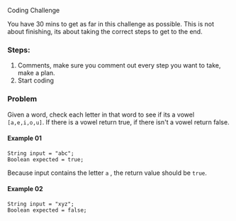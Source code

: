 Coding Challenge

You have 30 mins to get as far in this challenge as possible. This is not about finishing, its about taking the correct steps to get to the end.

### Steps:

1. Comments, make sure you comment out every step you want to take, make a plan.
2. Start coding

### Problem

Given a word, check each letter in that word to see if its a vowel `[a,e,i,o,u]`. If there is a vowel return true, if there isn't a vowel return false.

#### Example 01

```
String input = "abc";
Boolean expected = true;
```

Because input contains the letter `a` , the return value should be `true`.

#### Example 02

```
String input = "xyz";
Boolean expected = false;
```
